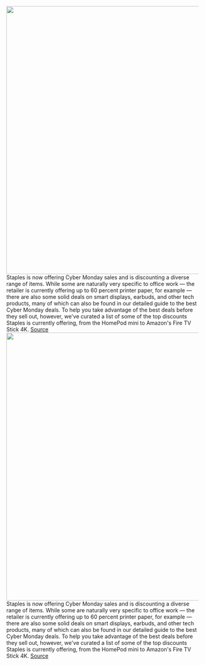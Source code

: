 <img src='https://cdn.vox-cdn.com/thumbor/5-okHPb0ih9XaxMQLbf2SfV3hGU=/0x0:2040x1360/1200x800/filters:focal(857x517:1183x843)/cdn.vox-cdn.com/uploads/chorus_image/image/70188963/dseifert_201107_4281_0004.0.5.jpg' width='700px' /><br/>
Staples is now offering Cyber Monday sales and is discounting a diverse range of items. While some are naturally very specific to office work  — the retailer is currently offering up to 60 percent printer paper, for example — there are also some solid deals on smart displays, earbuds, and other tech products, many of which can also be found in our detailed guide to the best Cyber Monday deals. To help you take advantage of the best deals before they sell out, however, we've curated a list of some of the top discounts Staples is currently offering, from the HomePod mini to Amazon's Fire TV Stick 4K.
<a href='https://www.theverge.com/22796424/staples-black-friday-2021-tech-cyber-monday-headphones-tablets-smart-displays'> Source <a/><img src='https://cdn.vox-cdn.com/thumbor/5-okHPb0ih9XaxMQLbf2SfV3hGU=/0x0:2040x1360/1200x800/filters:focal(857x517:1183x843)/cdn.vox-cdn.com/uploads/chorus_image/image/70188963/dseifert_201107_4281_0004.0.5.jpg' width='700px' /><br/>
Staples is now offering Cyber Monday sales and is discounting a diverse range of items. While some are naturally very specific to office work  — the retailer is currently offering up to 60 percent printer paper, for example — there are also some solid deals on smart displays, earbuds, and other tech products, many of which can also be found in our detailed guide to the best Cyber Monday deals. To help you take advantage of the best deals before they sell out, however, we've curated a list of some of the top discounts Staples is currently offering, from the HomePod mini to Amazon's Fire TV Stick 4K.
<a href='https://www.theverge.com/22796424/staples-black-friday-2021-tech-cyber-monday-headphones-tablets-smart-displays'> Source <a/>